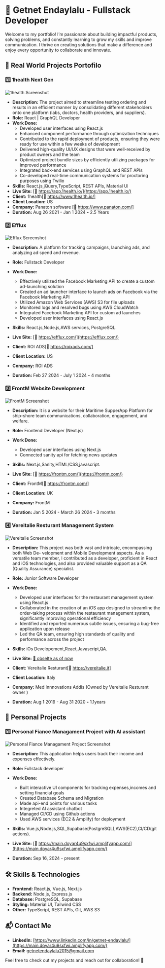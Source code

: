 # 🚀 Getnet Endaylalu - Fullstack Developer

Welcome to my portfolio! I’m passionate about building impactful products, solving problems, and constantly learning to grow my skills and improve communication. I thrive on creating solutions that make a difference and enjoy every opportunity to collaborate and innovate.

## 📂 Real World Projects Portofilo

### 1️⃣ **1health Next Gen**

![1health Screenshot](./assets/1health-pic-p.png "1health Next Gen Project")

- **Description:** The project aimed to streamline testing ordering and results in an efficient manner by consolidating different stakeholders onto one platform (labs, doctors, health providers, and suppliers).
- **Role:** React | GraphQL Developer
- **Work Done:**
  - Developed user interfaces using React.js
  - Enhanced component performance through optimization techniques
  - Contributed to the rapid deployment of products, ensuring they were ready for use within a few weeks of development
  - Delivered high-quality UI/UX designs that were well-received by product owners and the team
  - Optimized project bundle sizes by efficiently utilizing packages for improved performance
  - Integrated back-end services using GraphQL and REST APIs
  - Co-developed real-time communication systems for proctoring purposes using Twilio
- **Skills:** React.js,jQuery,TypeScript, REST APIs, Material UI
- **Live Site:** [🔗 https://app.1health.io/](https://app.1health.io/)
- **Client:** 1health[🔗 https://www.1health.io/]
- **Client Location:** US
- **Company:** Panaton software [🔗 https://www.panaton.com/]
- **Duration:** Aug 26 2021 - Jan 1 2024 **-** 2.5 Years

### 2️⃣ **Efflux**

![Efflux Screenshot](./assets/Efflux-lad.png "Efflux Project")

- **Description:** A platform for tracking campaigns, launching ads, and analyzing ad spend and revenue.
- **Role:** Fullstack Developer
- **Work Done:**

  - Effectively utilized the Facebook Marketing API to create a custom ad-launching solution
  - Created an ad launcher interface to launch ads on Facebook via the Facebook Marketing API
  - Utilized Amazon Web Services (AWS) S3 for file uploads
  - Monitored logs and resolved bugs using AWS CloudWatch
  - Integrated Facebook Marketing API for custom ad launches
  - Developed user interfaces using React.js

- **Skills:** React.js,Node.js,AWS services, PostgreSQL.
- **Live Site:** [🔗 https://efflux.com/](https://efflux.com/)
- **Client:** ROI ADS[🔗 https://roixads.com/]
- **Client Location:** US
- **Company:** ROI ADS
- **Duration:** Feb 27 2024 - July 1 2024 **-** 4 months

### 3️⃣ **FrontM Website Development**

![FrontM Screenshot](./assets/frontm.png "FrontM Project")

- **Description:** It is a website for their Maritime SupperApp Platform for ship-shore team communications, collaboration, engagement, and welfare.
- **Role:** Frontend Developer (Next.js)
- **Work Done:**

  - Developed user interfaces using Next.js
  - Connected sanity api for fetching news updates

- **Skills:** Next.js,Sanity,HTML/CSS,javascript.
- **Live Site:** [🔗 https://frontm.com/](https://frontm.com/)
- **Client:** FrontM[🔗 https://frontm.com/]
- **Client Location:** UK
- **Company:** FrontM
- **Duration:** Jan 5 2024 - March 26 2024 **-** 3 months

### 4️⃣ **Vereitalie Resturant Management System**

![Vereitalie Screenshot](./assets/vereitalie.png "Vereitalie Resturant Management System Project")

- **Description:** This project was both vast and intricate, encompassing both Web De- velopment and Mobile Development aspects. As a versatile team member, I contributed as a developer, proficient in React and iOS technologies, and also provided valuable support as a QA (Quality Assurance) specialist.
- **Role:** Junior Software Developer
- **Work Done:**

  - Developed user interfaces for the restaurant management system using React.js
  - Collaborated in the creation of an iOS app designed to streamline the order-taking process within the restaurant management system, significantly improving operational efficiency
  - Identified and reported numerous subtle issues, ensuring a bug-free application upon release
  - Led the QA team, ensuring high standards of quality and performance across the project

- **Skills:** iOs Developement,React,Javascript,QA.
- **Live Site:** [🔗 obselte as of now](#)
- **Client:** Vereitalie Resturant[🔗 https://vereitalie.it]
- **Client Location:** Italy
- **Company:** Med Innnovations Addis (Owned by Vereitalie Resturant owner )
- **Duration:** Aug 1 2019 - Aug 31 2020 **-** 1.1years

## 📂 Personal Projects

### 1️⃣ **Personal Fiance Managament Project with AI assistant**

![Personal Fiance Managament Project Screenshot](./assets/pfm.png "Personal Fiance Managament  Project")

- **Description:** This application helps users track their income and expenses effectively.
- **Role:** Fullstack developer
- **Work Done:**

  - Built interactive UI components for tracking expenses,incomes and setting financial goals
  - Created Database Schema and Migration
  - Made api-end points for various tasks
  - Integreted AI assistant chatbot
  - Managed CI/CD using Github actions
  - Used AWS services (EC2 & Amplify) for deployment

- **Skills:** Vue.js,Node.js,SQL,Supabase(PostgreSQL),AWS(EC2),CI/CD(git actions).
- **Live Site:** [🔗 https://main.doyar4u9sxfwi.amplifyapp.com/](https://main.doyar4u9sxfwi.amplifyapp.com/)
- **Duration:** Sep 16, 2024 - present

## 🛠 Skills & Technologies

- **Frontend:** React.js, Vue.js, Next.js
- **Backend:** Node.js, Express.js
- **Database:** PostgreSQL, Supabase
- **Styling:** Material UI, Tailwind CSS
- **Other:** TypeScript, REST APIs, Git, AWS S3

## 📬 Contact Me

- **LinkedIn:** [https://www.linkedin.com/in/getnet-endaylalu/](https://main.doyar4u9sxfwi.amplifyapp.com/)
- **Email:** [getnetendaylalu2015@gmail.com](mailto:getnetendaylalu2015@gmail.com)

Feel free to check out my projects and reach out for collaboration! 🚀
